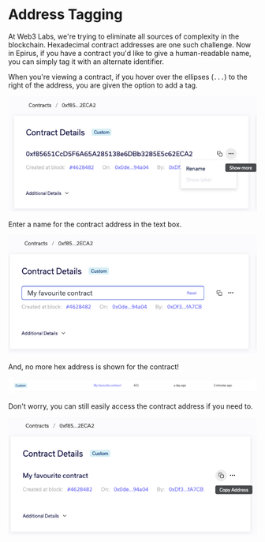 # Address Tagging

At Web3 Labs, we're trying to eliminate all sources of complexity in the blockchain. Hexadecimal 
contract addresses are one such challenge. Now in Epirus, if you have a contract you'd like to 
give a human-readable name, you can simply tag it with an alternate identifier.

When you're viewing a contract, if you hover over the ellipses (`...`) to the right of the 
address, you are given the option to add a tag.

![Tag contract dialogue](img/tag_contract.png)

Enter a name for the contract address in the text box.

![Add tag name](img/tagging_contract.png)

And, no more hex address is shown for the contract!

![Tagged contract view](img/tagged_contract_list_view.png)

Don't worry, you can still easily access the contract address if you need to.

![View contract address](img/tagged_contract.png)

